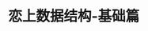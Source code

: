 # 恋上数据结构-基础篇

























































































































































































